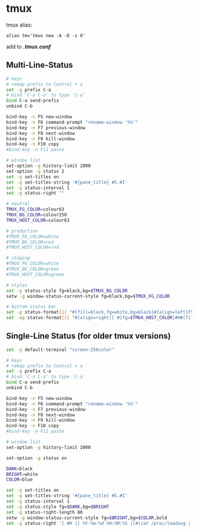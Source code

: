 # tmux

tmux alias:

```alias tm='tmux new -A -D -s 0'```

add to ***.tmux.conf***

## Multi-Line-Status

```bash
# keys
# remap prefix to Control + a
set -g prefix C-a
# bind 'C-a C-a' to type 'C-a'
bind C-a send-prefix
unbind C-b

bind-key -n F5 new-window
bind-key -n F6 command-prompt "rename-window '%%'"
bind-key -n F7 previous-window
bind-key -n F8 next-window
bind-key -n F9 kill-window
bind-key -n F10 copy
#bind-key -n F11 paste

# window list
set-option -g history-limit 2000
set-option -g status 2
set -g set-titles on
set -g set-titles-string '#{pane_title} #S.#I'
set -g status-interval 1
set -g status-right ""

# neutral
TMUX_FG_COLOR=colour63
TMUX_BG_COLOR=colour250
TMUX_HOST_COLOR=colour63

# production
#TMUX_FG_COLOR=white
#TMUX_BG_COLOR=red
#TMUX_HOST_COLOR=red

# staging
#TMUX_FG_COLOR=white
#TMUX_BG_COLOR=green
#TMUX_HOST_COLOR=green

# styles
set -g status-style fg=black,bg=$TMUX_BG_COLOR
setw -g window-status-current-style fg=black,bg=$TMUX_FG_COLOR

# bottom status bar
set -g status-format[1] "#[fill=black,fg=white,bg=black]#[align=left]F5 New | F6 Title | F7/F8 Prev/Next | F9 Kill | F10 Copy"
set -ag status-format[1] "#[align=right][ #[fg=$TMUX_HOST_COLOR]#H#[fill=black,fg=white,bg=black] ][ %Y-%m-%d %H:%M:%S ][#(cat /proc/loadavg | cut -c 1-14) ]"
```

## Single-Line Status (for older tmux versions)

```bash
set -g default-terminal "screen-256color"

# keys
# remap prefix to Control + a
set -g prefix C-a
# bind 'C-a C-a' to type 'C-a'
bind C-a send-prefix
unbind C-b

bind-key -n F5 new-window
bind-key -n F6 command-prompt "rename-window '%%'"
bind-key -n F7 previous-window
bind-key -n F8 next-window
bind-key -n F9 kill-window
bind-key -n F10 copy
#bind-key -n F11 paste

# window list
set-option -g history-limit 2000

set-option -g status on

DARK=black
BRIGHT=white
COLOR=blue

set -g set-titles on
set -g set-titles-string '#{pane_title} #S.#I'
set -g status-interval 1
set -g status-style fg=$DARK,bg=$BRIGHT
set -g status-right-length 80
setw -g window-status-current-style fg=$BRIGHT,bg=$COLOR,bold
set -g status-right '[ #H ][ %Y-%m-%d %H:%M:%S ][#(cat /proc/loadavg | cut -c 1-14) ]'
```


